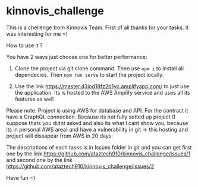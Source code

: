 # kinnovis_challenge

This is a chellenge from Kinnovis Team. First of all thanks for your tasks. It was interesting for me =)

How to use it ?

You have 2 ways just choose one for better performance:

1) Clone the project via git clone command. Then use `npm i` to install all dependecies. 
Then `npm run serve` to start the project locally. 

2) Use the link https://master.d3iod18fz2d1yc.amplifyapp.com/ to just use the application. Its is hosted to the AWS Amplify service and uses all its features as well

Please note. 
Project is using AWS for database and API. For the contract it have a GraphQL connection.
Because its not fully setted up project (I suppose thats you didnt asked and also its what I cant show you, because its in personal AWS area) and have a vulnerability in git -> this hosting and project will dissapear from AWS in 20 days.

The descriptions of each tasks is in Issues folder in git and you can get first one by the link https://github.com/ataztech910/kinnovis_challenge/issues/1 and second one by the link https://github.com/ataztech910/kinnovis_challenge/issues/2

Have fun =)
